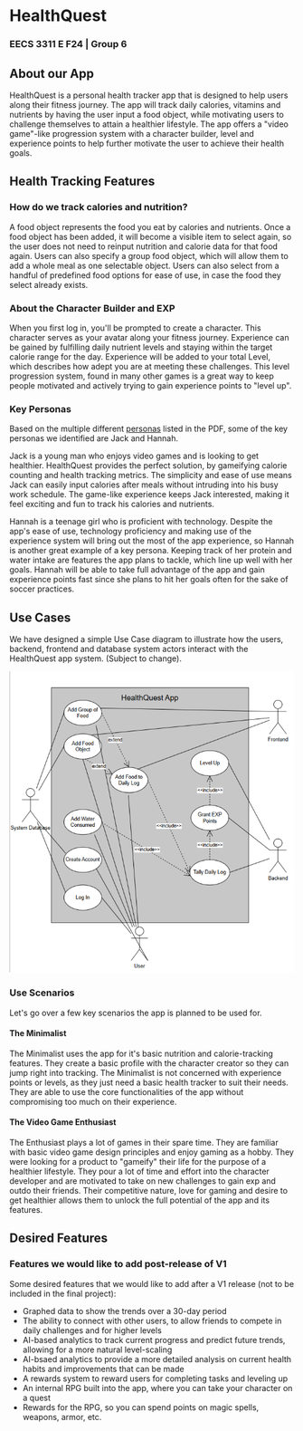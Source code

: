 # HealthQuest
### EECS 3311 E F24 | Group 6

## About our App

HealthQuest is a personal health tracker app that is designed to help users along their fitness journey. The app will track daily calories, vitamins and nutrients by having the user 
input a food object, while motivating users to challenge themselves to attain a healthier lifestyle.  The app offers a "video game"-like progression system with a character builder,
level and experience points to help further motivate the user to achieve their health goals.

## Health Tracking Features
### How do we track calories and nutrition?

A food object represents the food you eat by calories and nutrients. Once a food object has 
been added, it will become a visible item to select again, so the user does not need to 
reinput nutrition and calorie data for that food again.  Users can also specify a group food 
object, which will allow them to add a whole meal as one selectable object.  Users can also 
select from a handful of predefined food options for ease of use, in case the food they 
select already exists.

### About the Character Builder and EXP

When you first log in, you'll be prompted to create a character.  This character serves as
your avatar along your fitness journey.  Experience can be gained by fulfilling daily nutrient
levels and staying within the target calorie range for the day.  Experience will be added to 
your total Level, which describes how adept you are at meeting these challenges.  This level
progression system, found in many other games is a great way to keep people motivated and
actively trying to gain experience points to "level up".

### Key Personas

Based on the multiple different [personas](personas.pdf) listed in the PDF, some of the key personas we 
identified are Jack and Hannah.  

Jack is a young man who enjoys video games and is looking to get healthier.  HealthQuest 
provides the perfect solution, by gameifying calorie counting and health tracking metrics.
The simplicity and ease of use means Jack can easily input calories after meals without 
intruding into his busy work schedule.  The game-like experience keeps Jack interested, 
making it feel exciting and fun to track his calories and nutrients.

Hannah is a teenage girl who is proficient with technology.  Despite the app's ease of use,
technology proficiency and making use of the experience system will bring out the most
of the app experience, so Hannah is another great example of a key persona.  Keeping track
of her protein and water intake are features the app plans to tackle, which line up well with
her goals.  Hannah will be able to take full advantage of the app and gain experience points
fast since she plans to hit her goals often for the sake of soccer practices.

## Use Cases

We have designed a simple Use Case diagram to illustrate how the users, backend, frontend and
database system actors interact with the HealthQuest app system.  (Subject to change).

![Use Case Diagram, HealthQuest Application](HealthQuest_sprint0_use_case_diagram.png)

### Use Scenarios

Let's go over a few key scenarios the app is planned to be used for.

#### The Minimalist
The Minimalist uses the app for it's basic nutrition and calorie-tracking features.  They
create a basic profile with the character creator so they can jump right into tracking. 
The Minimalist is not concerned with experience points or levels, as they just need a basic
health tracker to suit their needs.  They are able to use the core functionalities of the app
without compromising too much on their experience.

#### The Video Game Enthusiast
The Enthusiast plays a lot of games in their spare time.  They are familiar with basic video
game design principles and enjoy gaming as a hobby.  They were looking for a product to 
"gameify" their life for the purpose of a healthier lifestyle.  They pour a lot of time and
effort into the character developer and are motivated to take on new challenges to gain exp
and outdo their friends.  Their competitive nature, love for gaming and desire to get 
healthier allows them to unlock the full potential of the app and its features.

## Desired Features
### Features we would like to add post-release of V1

Some desired features that we would like to add after a V1 release (not to be included in the final project):
- Graphed data to show the trends over a 30-day period
- The ability to connect with other users, to allow friends to compete in daily challenges and for higher levels
- AI-based analytics to track current progress and predict future trends, allowing for a more natural level-scaling
- AI-bsaed analytics to provide a more detailed analysis on current health habits and improvements that can be made
- A rewards system to reward users for completing tasks and leveling up
- An internal RPG built into the app, where you can take your character on a quest
- Rewards for the RPG, so you can spend points on magic spells, weapons, armor, etc.